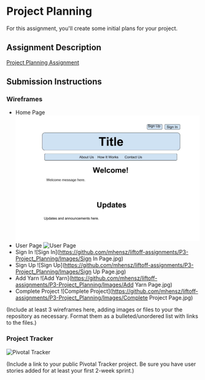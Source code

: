 # Project Planning
For this assignment, you'll create some initial plans for your project.

## Assignment Description
[Project Planning Assignment](https://education.launchcode.org/liftoff/assignments/planning/)

## Submission Instructions

### Wireframes
* Home Page 
![Home Page](/P3-Project_Planning/Images/Home_Page.jpg)
* User Page 
![User Page](https://github.com/mhensz/liftoff-assignments/P3-Project_Planning/Images/User_Page.jpg)
* Sign In 
![Sign In](https://github.com/mhensz/liftoff-assignments/P3-Project_Planning/Images/Sign In Page.jpg)
* Sign Up 
![Sign Up](https://github.com/mhensz/liftoff-assignments/P3-Project_Planning/Images/Sign Up Page.jpg)
* Add Yarn 
![Add Yarn](https://github.com/mhensz/liftoff-assignments/P3-Project_Planning/Images/Add Yarn Page.jpg)
* Complete Project 
![Complete Project](https://github.com/mhensz/liftoff-assignments/P3-Project_Planning/Images/Complete Project Page.jpg)

(Include at least 3 wireframes here, adding images or files to your the repository as necessary. Format them as a bulleted/unordered list with links to the files.)

### Project Tracker
![Pivotal Tracker](https://www.pivotaltracker.com/n/projects/2158571)

(Include a link to your public Pivotal Tracker project. Be sure you have user stories added for at least your first 2-week sprint.)